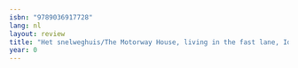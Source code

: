 ```yaml
---
isbn: "9789036917728"
lang: nl
layout: review
title: "Het snelweghuis/The Motorway House, living in the fast lane, Idee\xEBnprijsvraag"
year: 0
---
```

